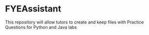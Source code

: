 # FYEAssistant

This repository will allow tutors to create and keep files with Practice Questions for Python and Java labs
